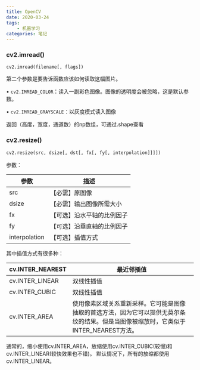 ```yaml
---
title: OpenCV
date: 2020-03-24
tags: 
    - 机器学习
categories: 笔记
---
```


### cv2.imread()

`cv2.imread(filename[, flags]) `

第二个参数是要告诉函数应该如何读取这幅图片。

• `cv2.IMREAD_COLOR`：读入一副彩色图像。图像的透明度会被忽略，这是默认参数。

• `cv2.IMREAD_GRAYSCALE`：以灰度模式读入图像

返回（高度，宽度，通道数）的np数组，可通过.shape查看

<!-- more -->



### cv2.resize()

```python
cv2.resize(src, dsize[, dst[, fx[, fy[, interpolation]]]])
```

参数：

| 参数          | 描述                       |
| ------------- | -------------------------- |
| src           | 【必需】原图像             |
| dsize         | 【必需】输出图像所需大小   |
| fx            | 【可选】沿水平轴的比例因子 |
| fy            | 【可选】沿垂直轴的比例因子 |
| interpolation | 【可选】插值方式           |

其中插值方式有很多种：

| cv.INTER_NEAREST | 最近邻插值                                                   |
| ---------------- | ------------------------------------------------------------ |
| cv.INTER_LINEAR  | 双线性插值                                                   |
| cv.INTER_CUBIC   | 双线性插值                                                   |
| cv.INTER_AREA    | 使用像素区域关系重新采样。它可能是图像抽取的首选方法，因为它可以提供无莫尔条纹的结果。但是当图像被缩放时，它类似于INTER_NEAREST方法。 |

通常的，缩小使用cv.INTER_AREA，放缩使用cv.INTER_CUBIC(较慢)和cv.INTER_LINEAR(较快效果也不错)。
默认情况下，所有的放缩都使用cv.INTER_LINEAR。